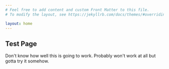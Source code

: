 ```yaml
---
# Feel free to add content and custom Front Matter to this file.
# To modify the layout, see https://jekyllrb.com/docs/themes/#overriding-theme-defaults

layout: home
---
```


## Test Page

Don't know how well this is going to work. Probably won't work at all but gotta try it somehow.
